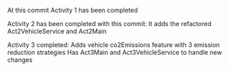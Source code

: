 At this commit Activity 1 has been completed

Activity 2 has been completed with this commit:
It adds the refactored Act2VehicleService and Act2Main

Activity 3 completed:
Adds vehicle co2Emissions feature with 3 emission reduction strategies
Has Act3Main and Act3VehicleService to handle new changes